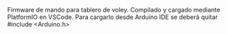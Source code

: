 Firmware de mando para tablero de voley.
Compilado y cargado mediante PlatformIO en VSCode.
Para cargarlo desde Arduino IDE se deberá quitar #include <Arduino.h>
